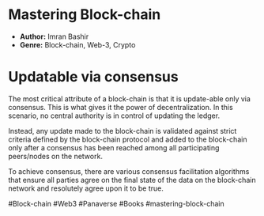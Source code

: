 # Mastering Block-chain
- **Author:** Imran Bashir
- **Genre:** Block-chain, Web-3, Crypto

# Updatable via consensus 
The most critical attribute of a block-chain is that it is update-able only via consensus. This is what gives it the power of decentralization. In this scenario, no central authority is in control of updating the ledger. 

Instead, any update made to the block-chain is validated against strict criteria defined by the block-chain protocol and added to the block-chain only after a consensus has been reached among all participating peers/nodes on the network. 

To achieve consensus, there are various consensus facilitation algorithms that ensure all parties agree on the final state of the data on the block-chain network and resolutely agree upon it to be true. 

#Block-chain #Web3 #Panaverse #Books #mastering-block-chain 
